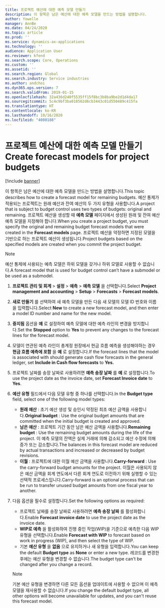 ```yaml
---
title: 프로젝트 예산에 대한 예측 모델 만들기
description: 이 항목은 남은 예산에 대한 예측 모델을 만드는 방법을 설명합니다.
author: Yowelle
manager: AnnBe
ms.date: 04/24/2020
ms.topic: article
ms.prod: ''
ms.service: dynamics-ax-applications
ms.technology: ''
audience: Application User
ms.reviewer: kfend
ms.search.scope: Core, Operations
ms.custom: ''
ms.assetid: ''
ms.search.region: Global
ms.search.industry: Service industries
ms.author: andchoi
ms.dyn365.ops.version: 7
ms.search.validFrom: 2019-01-15
ms.openlocfilehash: 32a436d240f5535ff15f8bc3b8ba9be2d1d4da17
ms.sourcegitcommit: 5c4c9bf3ba018562d6cb3443c01d550489c415fa
ms.translationtype: HT
ms.contentlocale: ko-KR
ms.lasthandoff: 10/16/2020
ms.locfileid: "4080188"
---
```

# <a name="create-forecast-models-for-project-budgets"></a><span data-ttu-id="5abbf-103">프로젝트 예산에 대한 예측 모델 만들기</span><span class="sxs-lookup"><span data-stu-id="5abbf-103">Create forecast models for project budgets</span></span> 

[!include [banner](../includes/banner.md)]

<span data-ttu-id="5abbf-104">이 항목은 남은 예산에 대한 예측 모델을 만드는 방법을 설명합니다.</span><span class="sxs-lookup"><span data-stu-id="5abbf-104">This topic describes how to create a forecast model for remaining budgets.</span></span> <span data-ttu-id="5abbf-105">예산 통제가 적용되는 프로젝트는 원래 예산과 잔여 예산의 두 가지 유형을 사용합니다.</span><span class="sxs-lookup"><span data-stu-id="5abbf-105">A project that is subject to budget control uses two types of budgets: original and remaining.</span></span> <span data-ttu-id="5abbf-106">프로젝트 예산을 생성할 때 **예측 모델** 페이지에서 생성된 원래 및 잔여 예산 예측 모델을 지정해야 합니다.</span><span class="sxs-lookup"><span data-stu-id="5abbf-106">When you create a project budget, you must specify the original and remaining budget forecast models that were created in the **Forecast models** page.</span></span> <span data-ttu-id="5abbf-107">프로젝트 예산을 약정하면 지정된 모델을 기반으로 하는 프로젝트 예산이 생성됩니다.</span><span class="sxs-lookup"><span data-stu-id="5abbf-107">Project budgets based on the specified models are created when you commit the project budget.</span></span>

> [!NOTE]
> <span data-ttu-id="5abbf-108">예산 통제에 사용되는 예측 모델은 하위 모델을 갖거나 하위 모델로 사용할 수 없습니다.</span><span class="sxs-lookup"><span data-stu-id="5abbf-108">A forecast model that is used for budget control can’t have a submodel or be used as a submodel.</span></span>

1. <span data-ttu-id="5abbf-109">**프로젝트 관리 및 회계** > **설정** > **예측**  > **예측 모델** 을 선택합니다.</span><span class="sxs-lookup"><span data-stu-id="5abbf-109">Select **Project management and accounting** > **Setup** > **Forecasts**  > **Forecast models**.</span></span>
2. <span data-ttu-id="5abbf-110">**새로 만들기** 를 선택하여 새 예측 모델을 만든 다음 새 모델의 모델 ID 번호와 이름을 입력합니다.</span><span class="sxs-lookup"><span data-stu-id="5abbf-110">Select **New** to create a new forecast model, and then enter a model ID number and name for the new model.</span></span> 
3. <span data-ttu-id="5abbf-111">**중지됨** 옵션을 **예** 로 설정하여 예측 모델에 대한 예측 라인의 변경을 방지합니다.</span><span class="sxs-lookup"><span data-stu-id="5abbf-111">Set the **Stopped** option to **Yes** to prevent any changes to the forecast lines for the forecast model.</span></span> 
4. <span data-ttu-id="5abbf-112">모델이 연관된 예측 라인이 총계정 원장에서 현금 흐름 예측을 생성해야하는 경우 **현금 흐름 예측에 포함** 을 **예** 로 설정합니다.</span><span class="sxs-lookup"><span data-stu-id="5abbf-112">If the forecast lines that the model is associated with should generate cash flow forecasts in the general ledger, set **Include in Cash flow forecasts** to **Yes.**</span></span> 
5. <span data-ttu-id="5abbf-113">프로젝트 날짜를 송장 날짜로 사용하려면 **예측 송장 날짜** 를 **예** 로 설정합니다.</span><span class="sxs-lookup"><span data-stu-id="5abbf-113">To use the project date as the invoice date, set **Forecast Invoice date** to **Yes**.</span></span> 
6. <span data-ttu-id="5abbf-114">**예산 유형** 필드에서 다음 모델 유형 중 하나를 선택합니다.</span><span class="sxs-lookup"><span data-stu-id="5abbf-114">In the **Budget type** field, select one of the following model types:</span></span>

   - <span data-ttu-id="5abbf-115">**원래 예산** : 초기 예산 생성 및 승인시 약정된 최초 예산 금액을 사용합니다.</span><span class="sxs-lookup"><span data-stu-id="5abbf-115">**Original budget** : Use the original budget amounts that are committed when the initial budget is created and approved.</span></span>
   - <span data-ttu-id="5abbf-116">**남은 예산** : 프로젝트 기간 동안 남은 예산 금액을 사용합니다.</span><span class="sxs-lookup"><span data-stu-id="5abbf-116">**Remaining budget** : Use the remaining budget amounts during the life of the project.</span></span> <span data-ttu-id="5abbf-117">이 예측 모델의 잔액은 실제 거래에 의해 감소되고 예산 수정에 의해 증가 또는 감소합니다.</span><span class="sxs-lookup"><span data-stu-id="5abbf-117">The balances in this forecast model are reduced by actual transactions and increased or decreased by budget revisions.</span></span>
   - <span data-ttu-id="5abbf-118">**이월** : 프로젝트에 대한 이월 예산 금액을 사용합니다.</span><span class="sxs-lookup"><span data-stu-id="5abbf-118">**Carry-forward** : Use the carry-forward budget amounts for the project.</span></span> <span data-ttu-id="5abbf-119">이월은 사용되지 않은 예산 금액을 회계 연도에서 다른 회계 연도로 이전하기 위해 실행할 수 있는 선택적 프로세스입니다.</span><span class="sxs-lookup"><span data-stu-id="5abbf-119">Carry-forward is an optional process that can be run to transfer unused budget amounts from one fiscal year to another.</span></span>

7. <span data-ttu-id="5abbf-120">다음 옵션을 필수로 설정합니다.</span><span class="sxs-lookup"><span data-stu-id="5abbf-120">Set the following options as required:</span></span>

   - <span data-ttu-id="5abbf-121">프로젝트 날짜를 송장 날짜로 사용하려면 **예측 송장 날짜** 를 활성화합니다.</span><span class="sxs-lookup"><span data-stu-id="5abbf-121">Enable **Forecast invoice date** to use the project date as the invoice date.</span></span>
   - <span data-ttu-id="5abbf-122">**WIP로 예측** 을 활성화하여 진행 중인 작업(WIP)을 기준으로 예측한 다음 WIP 유형을 선택합니다.</span><span class="sxs-lookup"><span data-stu-id="5abbf-122">Enable **Forecast with WIP** to forecast based on work in progress (WIP), and then select the type of WIP.</span></span> 
   - <span data-ttu-id="5abbf-123">기본 **예산 유형** 을 **없음** 으로 유지하거나 새 유형을 입력합니다.</span><span class="sxs-lookup"><span data-stu-id="5abbf-123">You can keep the default **Budget type** as **None** or enter a new type.</span></span> <span data-ttu-id="5abbf-124">레코드를 변경한 후에는 예산 유형을 변경할 수 없습니다.</span><span class="sxs-lookup"><span data-stu-id="5abbf-124">The budget type can't be changed after you change a record.</span></span>     
    > [!NOTE]
    > <span data-ttu-id="5abbf-125">기본 예산 유형을 변경하면 다른 모든 옵션을 업데이트에 사용할 수 없으며 이 예측 모델을 재사용할 수 없습니다.</span><span class="sxs-lookup"><span data-stu-id="5abbf-125">If you change the default budget type, all other options will become unavailable for updates, and you can't reuse this forecast model.</span></span> 
   


 

